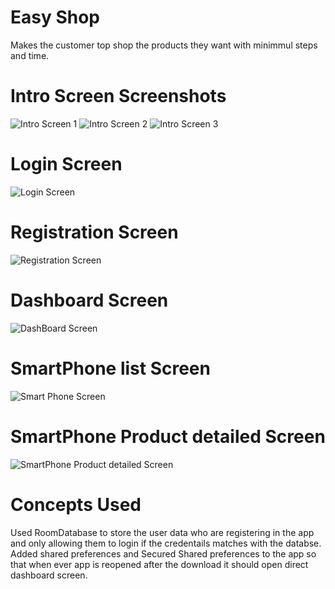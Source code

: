 # Easy Shop

Makes the customer top shop the products they want with minimmul steps and time.

# Intro Screen Screenshots
![Intro Screen 1](https://github.com/NishanthRaju2001/EasyShop/assets/61423669/63c863f8-5416-4481-b3d9-89203f8d718e)
![Intro Screen 2](https://github.com/NishanthRaju2001/EasyShop/assets/61423669/bc738288-21e6-48c6-9b7d-2ff8683a9279)
![Intro Screen 3](https://github.com/NishanthRaju2001/EasyShop/assets/61423669/d218d61f-7559-49b1-9b7c-0ae5bb1634d5)


# Login Screen

![Login Screen](https://github.com/NishanthRaju2001/EasyShop/assets/61423669/09e7d22d-1632-48a0-8d55-d68b7ebd067f)

# Registration Screen
![Registration Screen](https://github.com/NishanthRaju2001/EasyShop/assets/61423669/42fa661d-f857-4d24-874f-4a0f7a1d1beb)

# Dashboard Screen
![DashBoard Screen](https://github.com/NishanthRaju2001/EasyShop/assets/61423669/f97a7c43-a96a-49db-8294-ed8022c37e6d)

# SmartPhone list Screen
![Smart Phone Screen](https://github.com/NishanthRaju2001/EasyShop/assets/61423669/01c0ec80-721c-4a83-bc33-43c34bf84d1d)

# SmartPhone Product detailed Screen
![SmartPhone Product detailed Screen](https://github.com/NishanthRaju2001/EasyShop/assets/61423669/a277f2a5-165c-4b8d-af64-e84730d02018)

# Concepts Used

Used RoomDatabase to store the user data who are registering in the app and only allowing them to login if the credentails matches with the databse.<br>
Added shared preferences and Secured Shared preferences to the app so that when ever app is reopened after the download it should open direct dashboard screen.






